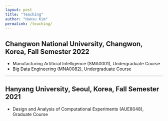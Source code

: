 ```yaml
---
layout: post
title: "Teaching"
author: "Hansu Kim"
permalink: /teaching/
---
```


## Changwon National University, Changwon, Korea, Fall Semester 2022   
* Manufacturing Artificial Intelligence (SMA0001), Undergraduate Course   
* Big Data Engineering (MNA0082), Undergraduate Course   
   
   
***   
   
## Hanyang University, Seoul, Korea, Fall Semester 2021   
* Design and Analysis of Computational Experiments (AUE8048), Graduate Course   
